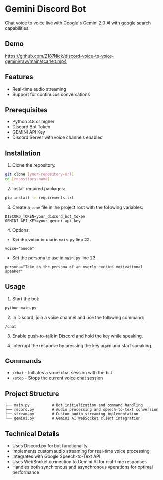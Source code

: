 # Gemini Discord Bot

Chat voice to voice live with Google's Gemini 2.0 AI with google search capabilities.

## Demo
https://github.com/2187Nick/discord-voice-to-voice-gemini/raw/main/scarlett.mp4


## Features

- Real-time audio streaming
- Support for continuous conversations

## Prerequisites

- Python 3.8 or higher
- Discord Bot Token
- GEMINI API Key
- Discord Server with voice channels enabled

## Installation

1. Clone the repository:
```bash
git clone [your-repository-url]
cd [repository-name]
```

2. Install required packages:
```bash
pip install -r requirements.txt
```

3. Create a `.env` file in the project root with the following variables:
```env
DISCORD_TOKEN=your_discord_bot_token
GEMINI_API_KEY=your_gemini_api_key
```

4. Options:
- Set the voice to use in `main.py` line 22.
```env
voice="aoede"
```
- Set the persona to use in `main.py` line 23.
```env
persona="Take on the persona of an overly excited motivational speaker"
```

## Usage

1. Start the bot:
```bash
python main.py
```

2. In Discord, join a voice channel and use the following command:
```
/chat
```
3. Enable push-to-talk in Discord and hold the key while speaking.

4. Interrupt the response by pressing the key again and start speaking.


## Commands

- `/chat` - Initiates a voice chat session with the bot
- `/stop` - Stops the current voice chat session

## Project Structure

```
├── main.py          # Bot initialization and command handling
├── record.py        # Audio processing and speech-to-text conversion
├── stream.py        # Custom audio streaming implementation
└── gemini.py        # Gemini AI WebSocket client integration
```

## Technical Details

- Uses Discord.py for bot functionality
- Implements custom audio streaming for real-time voice processing
- Integrates with Google Speech-to-Text API
- Uses WebSocket connection to Gemini AI for real-time responses
- Handles both synchronous and asynchronous operations for optimal performance